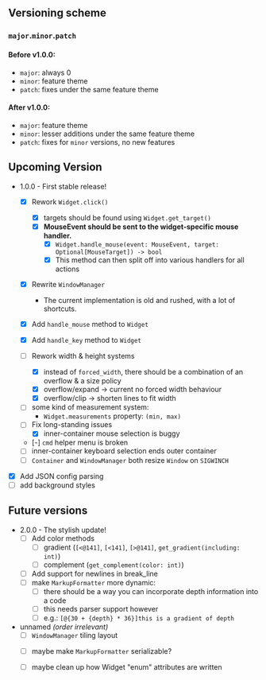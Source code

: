 Versioning scheme
-----------------

### `major`.`minor`.`patch`

#### Before v1.0.0:
- `major`: always 0
- `minor`: feature theme
- `patch`: fixes under the same feature theme

#### After v1.0.0:
- `major`: feature theme
- `minor`: lesser additions under the same feature theme
- `patch`: fixes for `minor` versions, no new features

Upcoming Version
----------------

- 1.0.0 - First stable release!
    * [x] Rework `Widget.click()`
        + [x] targets should be found using `Widget.get_target()`
        + [x] **MouseEvent should be sent to the widget-specific mouse handler.**
            - [x] `Widget.handle_mouse(event: MouseEvent, target: Optional[MouseTarget]) -> bool`
            - [x] This method can then split off into various handlers for all actions

    * [x] Rewrite `WindowManager`
        + The current implementation is old and rushed, with a lot of shortcuts.

    * [x] Add `handle_mouse` method to `Widget`
    * [x] Add `handle_key` method to `Widget`

    * [ ] Rework width & height systems
        + [x] instead of `forced_width`, there should be a combination of an overflow & a size policy
        + [x] overflow/expand -> current no forced width behaviour
        + [x] overflow/clip   -> shorten lines to fit width
	+ [ ] some kind of measurement system:
		- `Widget.measurements` property: `(min, max)`

    * [ ] Fix long-standing issues
    	+ [x] inner-container mouse selection is buggy
	+ [-] `cmd` helper menu is broken
	+ [ ] inner-container keyboard selection ends outer container
	+ [ ] `Container` and `WindowManager` both resize `Window` on `SIGWINCH`

* [x] Add JSON config parsing
* [ ] add background styles

Future versions
---------------

- 2.0.0 - The stylish update!
    * [ ] Add color methods
        + [ ] gradient (`[<@141]`, `[<141]`, `[>@141]`, `get_gradient(including: int)`)
        + [ ] complement (`get_complement(color: int)`)

    + [ ] Add support for newlines in break_line

    * [ ] make `MarkupFormatter` more dynamic:
        + [ ] there should be a way you can incorporate depth information into a code
        + [ ] this needs parser support however
        + [ ] e.g.: `[@{30 + {depth} * 36}]this is a gradient of depth`

- unnamed *(order irrelevant)*
    + [ ] `WindowManager` tiling layout

    * [ ] maybe make `MarkupFormatter` serializable?

    * [ ] maybe clean up how Widget "enum" attributes are written
